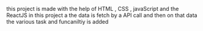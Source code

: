 this project is made with the help of HTML , CSS , javaScript and the ReactJS
in this project a the data is fetch by a API call and then on that data the various task and funcaniltiy is added 
